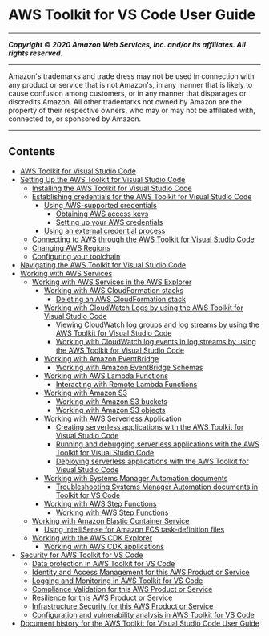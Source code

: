 # AWS Toolkit for VS Code User Guide

-----
*****Copyright &copy; 2020 Amazon Web Services, Inc. and/or its affiliates. All rights reserved.*****

-----
Amazon's trademarks and trade dress may not be used in 
     connection with any product or service that is not Amazon's, 
     in any manner that is likely to cause confusion among customers, 
     or in any manner that disparages or discredits Amazon. All other 
     trademarks not owned by Amazon are the property of their respective
     owners, who may or may not be affiliated with, connected to, or 
     sponsored by Amazon.

-----
## Contents
+ [AWS Toolkit for Visual Studio Code](welcome.md)
+ [Setting Up the AWS Toolkit for Visual Studio Code](setting-up.md)
   + [Installing the AWS Toolkit for Visual Studio Code](setup-toolkit.md)
   + [Establishing credentials for the AWS Toolkit for Visual Studio Code](establish-credentials.md)
      + [Using AWS-supported credentials](aws-credentials.md)
         + [Obtaining AWS access keys](obtain-credentials.md)
         + [Setting up your AWS credentials](setup-credentials.md)
      + [Using an external credential process](external-credential-process.md)
   + [Connecting to AWS through the AWS Toolkit for Visual Studio Code](connect.md)
   + [Changing AWS Regions](setup-region.md)
   + [Configuring your toolchain](setup-toolchain.md)
+ [Navigating the AWS Toolkit for Visual Studio Code](toolkit-navigation.md)
+ [Working with AWS Services](working-with-aws.md)
   + [Working with AWS Services in the AWS Explorer](aws-explorer.md)
      + [Working with AWS CloudFormation stacks](cloudformation.md)
         + [Deleting an AWS CloudFormation stack](cloudformation-delete.md)
      + [Working with CloudWatch Logs by using the AWS Toolkit for Visual Studio Code](cloudwatchlogs.md)
         + [Viewing CloudWatch log groups and log streams by using the AWS Toolkit for Visual Studio Code](viewing-CloudWatch-logs.md)
         + [Working with CloudWatch log events in log streams by using the AWS Toolkit for Visual Studio Code](working-CloudWatch-log-events.md)
      + [Working with Amazon EventBridge](eventbridge.md)
         + [Working with Amazon EventBridge Schemas](eventbridge-schemas.md)
      + [Working with AWS Lambda Functions](building-lambda.md)
         + [Interacting with Remote Lambda Functions](remote-lambda.md)
      + [Working with Amazon S3](s3.md)
         + [Working with Amazon S3 buckets](work-with-S3-buckets.md)
         + [Working with Amazon S3 objects](work-with-S3-objects.md)
      + [Working with AWS Serverless Application](serverless-apps.md)
         + [Creating serverless applications with the AWS Toolkit for Visual Studio Code](create-sam.md)
         + [Running and debugging serverless applications with the AWS Toolkit for Visual Studio Code](run-debug-sam-app.md)
         + [Deploying serverless applications with the AWS Toolkit for Visual Studio Code](deploy-serverless-app.md)
      + [Working with Systems Manager Automation documents](systems-manager-automation-docs.md)
         + [Troubleshooting Systems Manager Automation documents in Toolkit for VS Code](systems-manager-troubleshoot.md)
      + [Working with AWS Step Functions](stepfunctions.md)
         + [Working with AWS Step Functions](bulding-stepfunctions.md)
   + [Working with Amazon Elastic Container Service](ecs.md)
      + [Using IntelliSense for Amazon ECS task-definition files](ecs-definition-files.md)
   + [Working with the AWS CDK Explorer](cdk-explorer.md)
      + [Working with AWS CDK applications](aws-cdk-apps.md)
+ [Security for AWS Toolkit for VS Code](security.md)
   + [Data protection in AWS Toolkit for VS Code](data-protection.md)
   + [Identity and Access Management for this AWS Product or Service](security-iam.md)
   + [Logging and Monitoring in AWS Toolkit for VS Code](logging-and-monitoring.md)
   + [Compliance Validation for this AWS Product or Service](compliance-validation.md)
   + [Resilience for this AWS Product or Service](disaster-recovery-resiliency.md)
   + [Infrastructure Security for this AWS Product or Service](infrastructure-security.md)
   + [Configuration and vulnerability analysis in AWS Toolkit for VS Code](configuration-and-vulnerability-analysis.md)
+ [Document history for the AWS Toolkit for Visual Studio Code User Guide](doc-history.md)